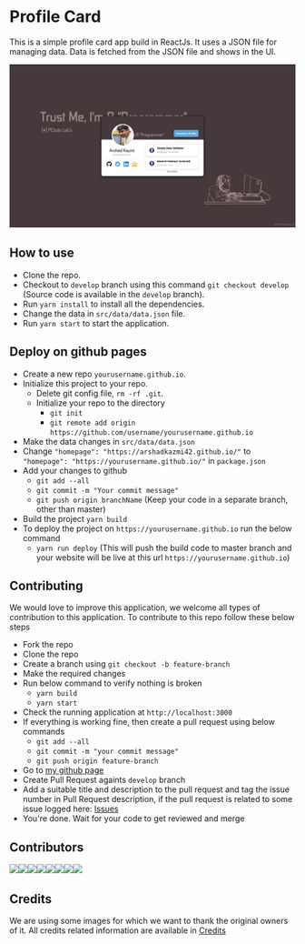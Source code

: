 # Profile Card

This is a simple profile card app build in ReactJs. It uses a JSON file for managing data. Data is fetched from the JSON file and shows in the UI.

![alt text](public/images/img.png "Profile Card Example")

## How to use

- Clone the repo.
- Checkout to `develop` branch using this command `git checkout develop` (Source code is available in the `develop` branch).
- Run `yarn install` to install all the dependencies.
- Change the data in `src/data/data.json` file.
- Run `yarn start` to start the application.

## Deploy on github pages

- Create a new repo `yourusername.github.io`.
- Initialize this project to your repo.
  - Delete git config file, `rm -rf .git`.
  - Initialize your repo to the directory 
    - `git init`
    - `git remote add origin https://github.com/username/yourusername.github.io`
- Make the data changes in `src/data/data.json`
- Change `"homepage": "https://arshadkazmi42.github.io/"` to `"homepage": "https://yourusername.github.io/"` in `package.json`
- Add your changes to github
  - `git add --all`
  - `git commit -m "Your commit message"`
  - `git push origin branchName` (Keep your code in a separate branch, other than master)
- Build the project `yarn build`
- To deploy the project on `https://yourusername.github.io` run the below command
  - `yarn run deploy`
  (This will push the build code to master branch and your website will be live at this url `https://yourusername.github.io`)
  
## Contributing

We would love to improve this application, we welcome all types of contribution to this application.
To contribute to this repo follow these below steps

- Fork the repo
- Clone the repo
- Create a branch using `git checkout -b feature-branch`
- Make the required changes
- Run below command to verify nothing is broken
  - `yarn build`
  - `yarn start`
- Check the running application at `http://localhost:3000`
- If everything is working fine, then create a pull request using below commands
  - `git add --all`
  - `git commit -m "your commit message"`
  - `git push origin feature-branch`
- Go to [my github page](https://github.com/arshadkazmi42/arshadkazmi42.github.io/)
- Create Pull Request againts `develop` branch
- Add a suitable title and description to the pull request and tag the issue number in Pull Request description, if the pull request is related to some issue logged here: [Issues](https://github.com/arshadkazmi42/arshadkazmi42.github.io/issues)
- You're done. Wait for your code to get reviewed and merge

## Contributors
[![](https://sourcerer.io/fame/arshadkazmi42/arshadkazmi42/arshadkazmi42.github.io/images/0)](https://sourcerer.io/fame/arshadkazmi42/arshadkazmi42/arshadkazmi42.github.io/links/0)[![](https://sourcerer.io/fame/arshadkazmi42/arshadkazmi42/arshadkazmi42.github.io/images/1)](https://sourcerer.io/fame/arshadkazmi42/arshadkazmi42/arshadkazmi42.github.io/links/1)[![](https://sourcerer.io/fame/arshadkazmi42/arshadkazmi42/arshadkazmi42.github.io/images/2)](https://sourcerer.io/fame/arshadkazmi42/arshadkazmi42/arshadkazmi42.github.io/links/2)[![](https://sourcerer.io/fame/arshadkazmi42/arshadkazmi42/arshadkazmi42.github.io/images/3)](https://sourcerer.io/fame/arshadkazmi42/arshadkazmi42/arshadkazmi42.github.io/links/3)[![](https://sourcerer.io/fame/arshadkazmi42/arshadkazmi42/arshadkazmi42.github.io/images/4)](https://sourcerer.io/fame/arshadkazmi42/arshadkazmi42/arshadkazmi42.github.io/links/4)[![](https://sourcerer.io/fame/arshadkazmi42/arshadkazmi42/arshadkazmi42.github.io/images/5)](https://sourcerer.io/fame/arshadkazmi42/arshadkazmi42/arshadkazmi42.github.io/links/5)[![](https://sourcerer.io/fame/arshadkazmi42/arshadkazmi42/arshadkazmi42.github.io/images/6)](https://sourcerer.io/fame/arshadkazmi42/arshadkazmi42/arshadkazmi42.github.io/links/6)[![](https://sourcerer.io/fame/arshadkazmi42/arshadkazmi42/arshadkazmi42.github.io/images/7)](https://sourcerer.io/fame/arshadkazmi42/arshadkazmi42/arshadkazmi42.github.io/links/7)

## Credits

We are using some images for which we want to thank the original owners of it. All credits related information are available in [Credits](CREDITS.md)

